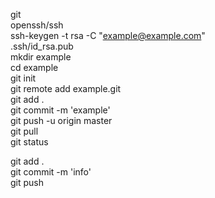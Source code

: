 git   
openssh/ssh  
ssh-keygen -t rsa -C "example@example.com"  
.ssh/id_rsa.pub  
mkdir example  
cd example    
git init  
git remote add example.git  
git add .  
git commit -m 'example'  
git push -u origin master  
git pull  
git status  
  
  
git add .  
git commit -m 'info'  
git push  
